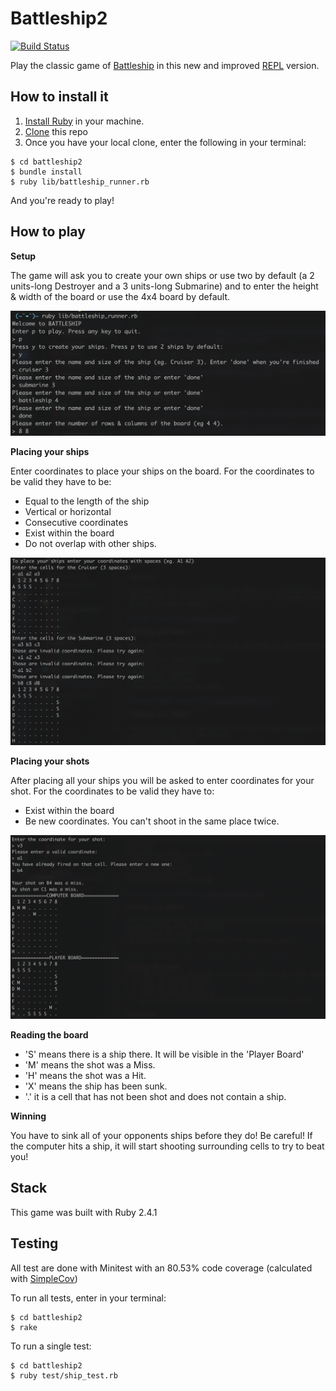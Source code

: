 # Battleship2

[![Build Status](https://travis-ci.org/nmcolome/battleship2.svg?branch=master)](https://travis-ci.org/nmcolome/battleship2)

Play the classic game of [Battleship](https://en.wikipedia.org/wiki/Battleship_(game)) in this new and improved [REPL](https://en.wikipedia.org/wiki/Read%E2%80%93eval%E2%80%93print_loop) version.


## How to install it

1. [Install Ruby](https://www.ruby-lang.org/en/documentation/installation/) in your machine.
2. [Clone](https://help.github.com/en/articles/cloning-a-repository) this repo 
3. Once you have your local clone, enter the following in your terminal:
```
$ cd battleship2
$ bundle install
$ ruby lib/battleship_runner.rb
```
And you're ready to play!

## How to play

**Setup**

The game will ask you to create your own ships or use two by default (a 2 units-long Destroyer and a 3 units-long Submarine) and to enter the height & width of the board or use the 4x4 board by default.

![setup screenshot](./assets/setup.png)

**Placing your ships**

Enter coordinates to place your ships on the board. For the coordinates to be valid they have to be:
* Equal to the length of the ship
* Vertical or horizontal
* Consecutive coordinates
* Exist within the board
* Do not overlap with other ships.

![ship placement screenshot](./assets/placement.png)

**Placing your shots**

After placing all your ships you will be asked to enter coordinates for your shot. For the coordinates to be valid they have to:
* Exist within the board
* Be new coordinates. You can't shoot in the same place twice.

![player shots screenshot](./assets/shots.png)


**Reading the board**
* 'S' means there is a ship there. It will be visible in the 'Player Board'
* 'M' means the shot was a Miss.
* 'H' means the shot was a Hit.
* 'X' means the ship has been sunk.
* '.' it is a cell that has not been shot and does not contain a ship.

**Winning**

You have to sink all of your opponents ships before they do! Be careful! If the computer hits a ship, it will start shooting surrounding cells to try to beat you!

## Stack
This game was built with Ruby 2.4.1

## Testing
All test are done with Minitest with an 80.53% code coverage (calculated with [SimpleCov](https://github.com/colszowka/simplecov))

To run all tests, enter in your terminal:
```
$ cd battleship2
$ rake
```

To run a single test:
```
$ cd battleship2
$ ruby test/ship_test.rb
```
